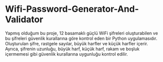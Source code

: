 # Wifi-Password-Generator-And-Validator
Yapmış olduğum bu proje, 12 basamaklı güçlü WiFi şifreleri oluşturabilen ve bu şifreleri güvenlik kurallarına göre kontrol eden bir Python uygulamasıdır. Oluşturulan şifre, rastgele sayılar, büyük harfler ve küçük harfler içerir. Ayrıca, şifrenin uzunluğu, büyük harf, küçük harf, rakam ve boşluk içermemesi gibi güvenlik kurallarına uygunluğu kontrol edilir.
